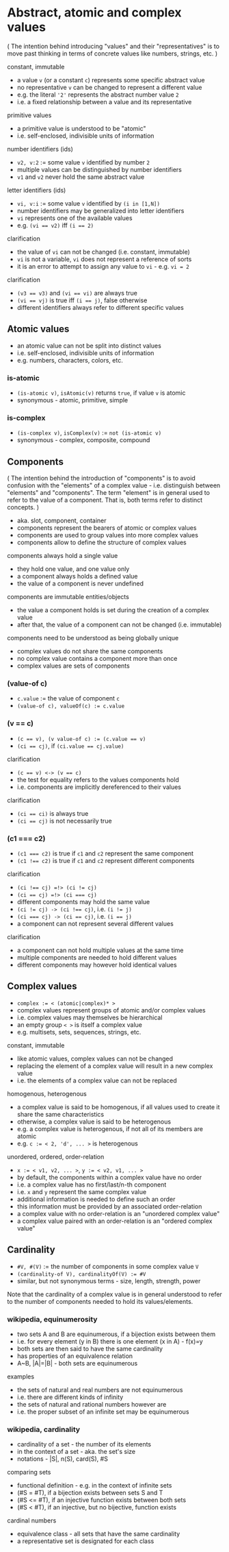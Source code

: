 
<!-- ======================================================================= -->
# Abstract, atomic and complex values

( The intention behind introducing "values" and their "representatives" is to
move past thinking in terms of concrete values like numbers, strings, etc. )

constant, immutable

* a value `v` (or a constant `c`) represents some specific abstract value
* no representative `v` can be changed to represent a different value
* e.g. the literal `'2'` represents the abstract number value `2`
* i.e. a fixed relationship between a value and its representative

primitive values

* a primitive value is understood to be "atomic"
* i.e. self-enclosed, indivisible units of information

number identifiers (ids)

* `v2, v:2` := some value `v` identified by number `2`
* multiple values can be distinguished by number identifiers
* `v1` and `v2` never hold the same abstract value

letter identifiers (ids)

* `vi, v:i` := some value `v` identified by `(i in [1,N])`
* number identifiers may be generalized into letter identifiers
* `vi` represents one of the available values
* e.g. `(vi == v2)` iff `(i == 2)`

clarification

* the value of `vi` can not be changed (i.e. constant, immutable)
* `vi` is not a variable, `vi` does not represent a reference of sorts
* it is an error to attempt to assign any value to `vi` - e.g. `vi = 2`

clarification

* `(v3 == v3)` and `(vi == vi)` are always true
* `(vi == vj)` is true iff `(i == j)`, false otherwise
* different identifiers always refer to different specific values

<!-- ======================================================================= -->
## Atomic values

* an atomic value can not be split into distinct values
* i.e. self-enclosed, indivisible units of information
* e.g. numbers, characters, colors, etc.

### is-atomic

* `(is-atomic v)`, `isAtomic(v)` returns `true`, if value `v` is atomic
* synonymous - atomic, primitive, simple

### is-complex

* `(is-complex v)`, `isComplex(v)` := `not (is-atomic v)`
* synonymous - complex, composite, compound

<!-- ======================================================================= -->
## Components

( The intention behind the introduction of "components" is to avoid confusion
with the "elements" of a complex value - i.e. distinguish between "elements"
and "components". The term "element" is in general used to refer to the value
of a component. That is, both terms refer to distinct concepts. )

* aka. slot, component, container
* components represent the bearers of atomic or complex values
* components are used to group values into more complex values
* components allow to define the structure of complex values

components always hold a single value

* they hold one value, and one value only
* a component always holds a defined value
* the value of a component is never undefined

components are immutable entities/objects

* the value a component holds is set during the creation of a complex value
* after that, the value of a component can not be changed (i.e. immutable)

components need to be understood as being globally unique

* complex values do not share the same components
* no complex value contains a component more than once
* complex values are sets of components

### (value-of c)

* `c.value` := the value of component `c`
* `(value-of c), valueOf(c) := c.value`

### (v == c)

* `(c == v), (v value-of c) := (c.value == v)`
* `(ci == cj)`, if `(ci.value == cj.value)`

clarification

* `(c == v) <-> (v == c)`
* the test for equality refers to the values components hold
* i.e. components are implicitly dereferenced to their values

clarification

* `(ci == ci)` is always true
* `(ci == cj)` is not necessarily true

### (c1 === c2)

* `(c1 === c2)` is true if `c1` and `c2` represent the same component
* `(c1 !== c2)` is true if `c1` and `c2` represent different components

clarification

* `(ci !== cj) =!> (ci != cj)`
* `(ci == cj) =!> (ci === cj)`
* different components may hold the same value
* `(ci != cj) -> (ci !== cj)`, i.e. `(i != j)`
* `(ci === cj) -> (ci == cj)`, i.e. `(i == j)`
* a component can not represent several different values

clarification

* a component can not hold multiple values at the same time
* multiple components are needed to hold different values
* different components may however hold identical values

<!-- ======================================================================= -->
## Complex values

* `complex := < (atomic|complex)* >`
* complex values represent groups of atomic and/or complex values
* i.e. complex values may themselves be hierarchical
* an empty group `< >` is itself a complex value
* e.g. multisets, sets, sequences, strings, etc.

constant, immutable

* like atomic values, complex values can not be changed
* replacing the element of a complex value will result in a new complex value
* i.e. the elements of a complex value can not be replaced

homogenous, heterogenous

* a complex value is said to be homogenous,
  if all values used to create it share the same characteristics
* otherwise, a complex value is said to be heterogenous
* e.g. a complex value is heterogenous, if not all of its members are atomic
* e.g. `c := < 2, 'd', ... >` is heterogenous

unordered, ordered, order-relation

* `x := < v1, v2, ... >`, `y := < v2, v1, ... >`
* by default, the components within a complex value have no order
* i.e. a complex value has no first/last/n-th component
* i.e. `x` and `y` represent the same complex value
* additional information is needed to define such an order
* this information must be provided by an associated order-relation
* a complex value with no order-relation is an "unordered complex value"
* a complex value paired with an order-relation is an "ordered complex value"

<!-- ======================================================================= -->
## Cardinality

* `#V, #(V)` := the number of components in some complex value `V`
* `(cardinality-of V), cardinalityOf(V) := #V`
* similar, but not synonymous terms - size, length, strength, power

Note that the cardinality of a complex value is in general understood
to refer to the number of components needed to hold its values/elements.

### wikipedia, equinumerosity

* two sets A and B are equinumerous, if a bijection exists between them
* i.e. for every element (y in B) there is one element (x in A) - f(x)=y
* both sets are then said to have the same cardinality
* has properties of an equivalence relation
* A~B, |A|=|B| - both sets are equinumerous

examples

* the sets of natural and real numbers are not equinumerous
* i.e. there are different kinds of infinity
* the sets of natural and rational numbers however are
* i.e. the proper subset of an infinite set may be equinumerous

### wikipedia, cardinality

* cardinality of a set - the number of its elements
* in the context of a set - aka. the set's size
* notations - |S|, n(S), card(S), #S

comparing sets

* functional definition - e.g. in the context of infinite sets
* (#S = #T), if a bijection exists between sets S and T
* (#S <= #T), if an injective function exists between both sets
* (#S < #T), if an injective, but no bijective, function exists

cardinal numbers

* equivalence class - all sets that have the same cardinality
* a representative set is designated for each class
